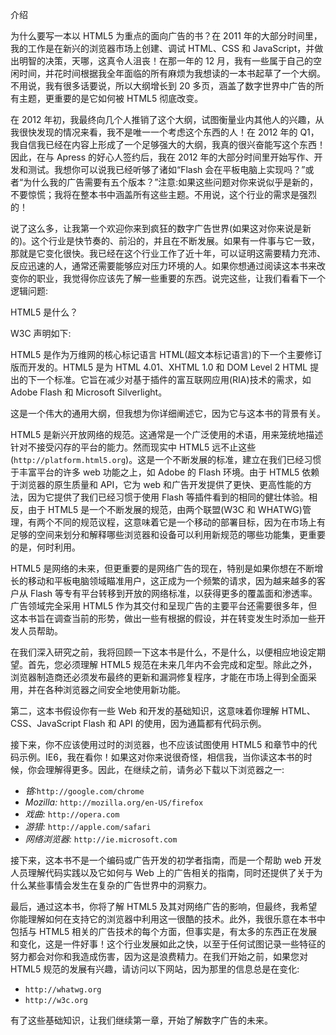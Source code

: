 介绍

为什么要写一本以 HTML5 为重点的面向广告的书？在 2011 年的大部分时间里，我的工作是在新兴的浏览器市场上创建、调试 HTML、CSS 和 JavaScript，并做出明智的决策，天哪，这真令人沮丧！在那一年的 12 月，我有一些属于自己的空闲时间，并花时间根据我全年面临的所有麻烦为我想读的一本书起草了一个大纲。不用说，我有很多话要说，所以大纲增长到 20 多页，涵盖了数字世界中广告的所有主题，更重要的是它如何被 HTML5 彻底改变。

在 2012 年初，我最终向几个人推销了这个大纲，试图衡量业内其他人的兴趣，从我很快发现的情况来看，我不是唯一一个考虑这个东西的人！在 2012 年的 Q1，我自信我已经在内容上形成了一个足够强大的大纲，我真的很兴奋能写这个东西！因此，在与 Apress 的好心人签约后，我在 2012 年的大部分时间里开始写作、开发和测试。我想你可以说我已经听够了诸如“Flash 会在平板电脑上实现吗？”或者“为什么我的广告需要有五个版本？”注意:如果这些问题对你来说似乎是新的，不要惊慌；我将在整本书中涵盖所有这些主题。不用说，这个行业的需求是强烈的！

说了这么多，让我第一个欢迎你来到疯狂的数字广告世界(如果这对你来说是新的)。这个行业是快节奏的、前沿的，并且在不断发展。如果有一件事与它一致，那就是它变化很快。我已经在这个行业工作了近十年，可以证明这需要精力充沛、反应迅速的人，通常还需要能够应对压力环境的人。如果你想通过阅读这本书来改变你的职业，我觉得你应该先了解一些重要的东西。说完这些，让我们看看下一个逻辑问题:

HTML5 是什么？

W3C 声明如下:

HTML5 是作为万维网的核心标记语言 HTML(超文本标记语言)的下一个主要修订版而开发的。HTML5 是为 HTML 4.01、XHTML 1.0 和 DOM Level 2 HTML 提出的下一个标准。它旨在减少对基于插件的富互联网应用(RIA)技术的需求，如 Adobe Flash 和 Microsoft Silverlight。

这是一个伟大的通用大纲，但我想为你详细阐述它，因为它与这本书的背景有关。

HTML5 是新兴开放网络的规范。这通常是一个广泛使用的术语，用来笼统地描述针对不接受闪存的平台的能力。然而现实中 HTML5 远不止这些(`http://platform.html5.org`)。这是一个不断发展的标准，建立在我们已经习惯于丰富平台的许多 web 功能之上，如 Adobe 的 Flash 环境。由于 HTML5 依赖于浏览器的原生质量和 API，它为 web 和广告开发提供了更快、更高性能的方法，因为它提供了我们已经习惯于使用 Flash 等插件看到的相同的健壮体验。相反，由于 HTML5 是一个不断发展的规范，由两个联盟(W3C 和 WHATWG)管理，有两个不同的规范议程，这意味着它是一个移动的部署目标，因为在市场上有足够的空间来划分和解释哪些浏览器和设备可以利用新规范的哪些功能集，更重要的是，何时利用。

HTML5 是网络的未来，但更重要的是网络广告的现在，特别是如果你想在不断增长的移动和平板电脑领域瞄准用户，这正成为一个频繁的请求，因为越来越多的客户从 Flash 等专有平台转移到开放的网络标准，以获得更多的覆盖面和渗透率。广告领域完全采用 HTML5 作为其交付和呈现广告的主要平台还需要很多年，但这本书旨在调查当前的形势，做出一些有根据的假设，并在转变发生时添加一些开发人员帮助。

在我们深入研究之前，我将回顾一下这本书是什么，不是什么，以便相应地设定期望。首先，您必须理解 HTML5 规范在未来几年内不会完成和定型。除此之外，浏览器制造商还必须发布最终的更新和漏洞修复程序，才能在市场上得到全面采用，并在各种浏览器之间安全地使用新功能。

第二，这本书假设你有一些 Web 和开发的基础知识，这意味着你理解 HTML、CSS、JavaScript Flash 和 API 的使用，因为通篇都有代码示例。

接下来，你不应该使用过时的浏览器，也不应该试图使用 HTML5 和章节中的代码示例。IE6，我在看你！如果这对你来说很奇怪，相信我，当你读这本书的时候，你会理解得更多。因此，在继续之前，请务必下载以下浏览器之一:

*   *铬∶*`http://google.com/chrome`
*   *Mozilla:* `http://mozilla.org/en-US/firefox`
*   *戏曲:* `http://opera.com`
*   *游猎:* `http://apple.com/safari`
*   *网络浏览器:* `http://ie.microsoft.com`

接下来，这本书不是一个编码或广告开发的初学者指南，而是一个帮助 web 开发人员理解代码实践以及它如何与 Web 上的广告相关的指南，同时还提供了关于为什么某些事情会发生在复杂的广告世界中的洞察力。

最后，通过这本书，你将了解 HTML5 及其对网络广告的影响，但最终，我希望你能理解如何在支持它的浏览器中利用这一很酷的技术。此外，我很乐意在本书中包括与 HTML5 相关的广告技术的每个方面，但事实是，有太多的东西正在发展和变化，这是一件好事！这个行业发展如此之快，以至于任何试图记录一些特征的努力都会对你和我造成伤害，因为这是浪费精力。在我们开始之前，如果您对 HTML5 规范的发展有兴趣，请访问以下网站，因为那里的信息总是在变化:

*   `http://whatwg.org`
*   `http://w3c.org`

有了这些基础知识，让我们继续第一章，开始了解数字广告的未来。